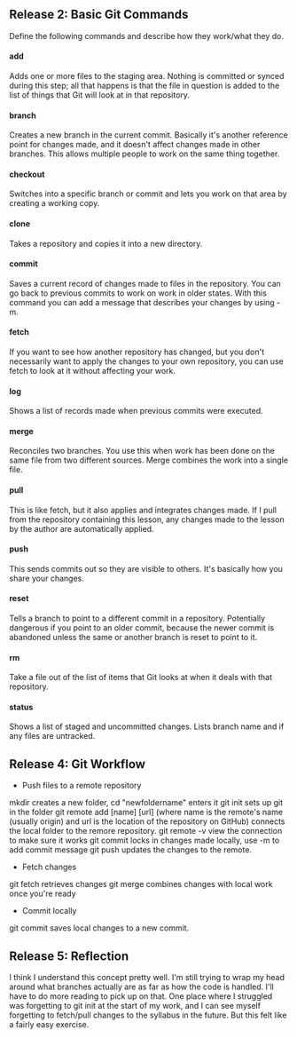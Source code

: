 ## Release 2: Basic Git Commands
Define the following commands and describe how they work/what they do.  


#### add
Adds one or more files to the staging area. Nothing is committed or synced during this step; all that happens is that the file in question is added to the list of things that Git will look at in that repository.

#### branch
Creates a new branch in the current commit. Basically it's another reference point for changes made, and it doesn't affect changes made in other branches. This allows multiple people to work on the same thing together.

#### checkout
Switches into a specific branch or commit and lets you work on that area by creating a working copy. 

#### clone
Takes a repository and copies it into a new directory.

#### commit
Saves a current record of changes made to files in the repository. You can go back to previous commits to work on work in older states. With this command you can add a message that describes your changes by using -m.

#### fetch
If you want to see how another repository has changed, but you don't necessarily want to apply the changes to your own repository, you can use fetch to look at it without affecting your work.

#### log
Shows a list of records made when previous commits were executed.

#### merge
Reconciles two branches. You use this when work has been done on the same file from two different sources. Merge combines the work into a single file.

#### pull
This is like fetch, but it also applies and integrates changes made. If I pull from the repository containing this lesson, any changes made to the lesson by the author are automatically applied.

#### push
This sends commits out so they are visible to others. It's basically how you share your changes.

#### reset
Tells a branch to point to a different commit in a repository. Potentially dangerous if you point to an older commit, because the newer commit is abandoned unless the same or another branch is reset to point to it.

#### rm
Take a file out of the list of items that Git looks at when it deals with that repository.

#### status
Shows a list of staged and uncommitted changes. Lists branch name and if any files are untracked.

## Release 4: Git Workflow

- Push files to a remote repository

mkdir creates a new folder, cd "newfoldername" enters it
git init sets up git in the folder
git remote add [name] [url] (where name is the remote's name (usually origin) and url is the location of the repository on GitHub) connects the local folder to the remore repository.
git remote -v view the connection to make sure it works
git commit locks in changes made locally, use -m to add commit message
git push updates the changes to the remote.

- Fetch changes

git fetch retrieves changes
git merge combines changes with local work once you're ready

- Commit locally

git commit saves local changes to a new commit.

## Release 5: Reflection

I think I understand this concept pretty well. I'm still trying to wrap my head around what branches actually are as far as how the code is handled. I'll have to do more reading to pick up on that. One place where I struggled was forgetting to git init at the start of my work, and I can see myself forgetting to fetch/pull changes to the syllabus in the future. But this felt like a fairly easy exercise.